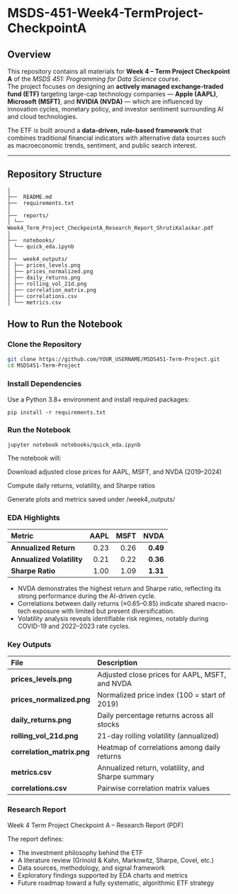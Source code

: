 # MSDS-451-Week4-TermProject-CheckpointA

##  Overview
This repository contains all materials for **Week 4 – Term Project Checkpoint A** of the *MSDS 451: Programming for Data Science* course.  
The project focuses on designing an **actively managed exchange-traded fund (ETF)** targeting large-cap technology companies — **Apple (AAPL)**, **Microsoft (MSFT)**, and **NVIDIA (NVDA)** — which are influenced by innovation cycles, monetary policy, and investor sentiment surrounding AI and cloud technologies.

The ETF is built around a **data-driven, rule-based framework** that combines traditional financial indicators with alternative data sources such as macroeconomic trends, sentiment, and public search interest.

---

##  Repository Structure
```
│
├──  README.md
├──  requirements.txt
│
├──  reports/
│ └── Week4_Term_Project_CheckpointA_Research_Report_ShrutiKalaskar.pdf
│
├──  notebooks/
│ └── quick_eda.ipynb
│
├──  week4_outputs/
│ ├── prices_levels.png
│ ├── prices_normalized.png
│ ├── daily_returns.png
│ ├── rolling_vol_21d.png
│ ├── correlation_matrix.png
│ ├── correlations.csv
│ └── metrics.csv
```
## How to Run the Notebook

### Clone the Repository
```bash
git clone https://github.com/YOUR_USERNAME/MSDS451-Term-Project.git
cd MSDS451-Term-Project
```
### Install Dependencies

Use a Python 3.8+ environment and install required packages:
```
pip install -r requirements.txt
```
### Run the Notebook
```
jupyter notebook notebooks/quick_eda.ipynb
```
The notebook will:

Download adjusted close prices for AAPL, MSFT, and NVDA (2019–2024)

Compute daily returns, volatility, and Sharpe ratios

Generate plots and metrics saved under /week4_outputs/

### EDA Highlights

| Metric | AAPL | MSFT | NVDA |
|:-------|------:|------:|------:|
| **Annualized Return** | 0.23 | 0.26 | **0.49** |
| **Annualized Volatility** | 0.21 | 0.22 | **0.36** |
| **Sharpe Ratio** | 1.00 | 1.09 | **1.31** |


- NVDA demonstrates the highest return and Sharpe ratio, reflecting its strong performance during the AI-driven cycle.
- Correlations between daily returns (≈0.65–0.85) indicate shared macro-tech exposure with limited but present diversification.
- Volatility analysis reveals identifiable risk regimes, notably during COVID-19 and 2022–2023 rate cycles.

### Key Outputs

| File | Description |
|:------|:-------------|
| **prices_levels.png** | Adjusted close prices for AAPL, MSFT, and NVDA |
| **prices_normalized.png** | Normalized price index (100 = start of 2019) |
| **daily_returns.png** | Daily percentage returns across all stocks |
| **rolling_vol_21d.png** | 21-day rolling volatility (annualized) |
| **correlation_matrix.png** | Heatmap of correlations among daily returns |
| **metrics.csv** | Annualized return, volatility, and Sharpe summary |
| **correlations.csv** | Pairwise correlation matrix values |

### Research Report
Week 4 Term Project Checkpoint A – Research Report (PDF)

The report defines:

-  The investment philosophy behind the ETF
-  A literature review (Grinold & Kahn, Markowitz, Sharpe, Covel, etc.)
-  Data sources, methodology, and signal framework
-  Exploratory findings supported by EDA charts and metrics
-  Future roadmap toward a fully systematic, algorithmic ETF strategy

